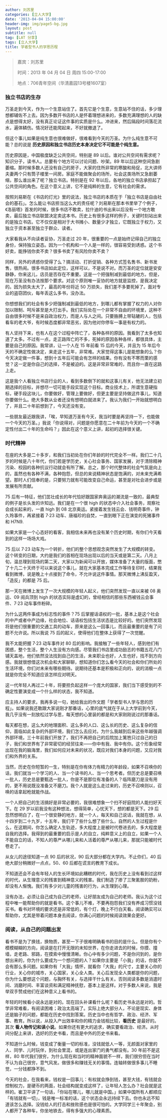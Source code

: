 ```yaml
---
author: 刘苏里
categories: [立人大学]
date: '2013-04-04 15:00:00'
header-img: img/page5-bg.jpg
layout: post
subtitle: null
tag: [LAT 分享]
tags: [立人大学]
title: 学者型书人的学思历程
---
```


> 嘉宾：刘苏里
>
> 时间：2013 年 04 月 04 日 周四 15:00-17:00
>
> 地点：706青年空间（华清嘉园13号楼1607室）

### 独立书店的生存

万圣走到今天，作为一个生意站住了。首先它是个生意，生意站不住的话，多少理想都辅佐不上去。因为多数开书店的人是怀着理想进来的，多数充满理想的人的缺点是想得太好，没有真正论证这件事的实质是什么。冲进来，然后隔段时间落花流水，遍体鳞伤。情况好还能爬起来，不好就撤退了。

但这个事儿如果是纯生意也很难做好，很难看到今天的万圣。为什么纯生意不可能？总的说是 **历史原因和独立书店历史本身决定它不可能是个纯生意。**

历史原因是，中国极度缺乏公共空间，特别是 89 以后。谁对公共空间有需求呢？知识分子，读书人。总要有个地方可以讨论问题、吵架。89 年以后这种空间急剧萎缩。那时候多数人还没有自己的房子，大家的住所非常的寒酸和局促，北大讲师夫妻两个只有筒子楼里一间房。家庭不能做聚会的场所，社会这类场所又急剧萎缩，那么谁出来了呢？独立书店。特别是在 92 年以后，各地的独立书店承担起了公共空间的角色。在这个意义上讲，它不是纯粹的生意，它有社会的需求。

按照刘易斯在《书店的灯光》里的说法，独立书店的本质在于「独立书店是自由社会的基石」。怎么能让书店担当这么大的责任呢？刘易斯在那本书里举了个例子，《洛丽塔》首发的时候，很多书店不敢卖，拉什迪的书出来以后没有一个地方敢卖，最后独立书店联盟决定卖这本书。历史上有很多这样的例子，关键时刻站出来的是独立书店。它不仅仅是相对于大书摊小、数量少才独立，它既独立于权力，又独立于资本甚至独立于群众、读者。

大家看我从不向读者妥协，万圣走过 20 年，很重要的一点是始终记得自己的独立身份，保持独立姿态。因为一个机构和一个人是一样的，很容易受到诱惑。这个书好卖，能挣钱你卖不卖？很多书卖了有风险你卖不卖？

同样，另外的诱惑你受得了么？搞活动、打折促销、各种方式签名售书、新书发售，很热闹。很多书店如此定位，这样可以，不是说不对。而万圣的定位就是安安静静，你来这儿，店员是否存在不重要。这是一个把强制减到最低的地方。但是，现在万圣没有办法按那个要求。对这个原则唯一妥协的地方就是监控，是我决定的。因为损失太大了，最高的年份将近 50 万损失，我们差不多要死掉了。面对专业的盗窃团伙，每年丢这么多书，没办法。

你想想我们的社会有多少把强制减到最低的地方，到哪儿都有掌握了权力的人对你加以限制、呵斥甚至是大打出手。我们实际处在一个非常不自由的环境里，这种不自由很多时候不是来自政治权力，而是人与人之间。只要胳膊上带轱辘的人，包括看车的老大爷，有时候态度都非常恶劣，因为他对你停车一事是有权力的。

有人坚持下来，也有人在这个过程中阵亡了，各种各样的原因。我看到了太多也知道了太多。不过有一点，走正路阵亡的不多，死掉的原因各种各样，都很具体，主要是自己的原因。我常讲，让一个人在 15 年前看 15 后的今天，并且为 15 年后今天的不确定性做决定，来走这十五年，非常难。大家觉得这事儿是能想象的么？你今天决定做一件事，想到十五年后可能会有怎样的结果。你有没有不寒而栗的感觉？这一定是你自己的选择，不是被迫的。这是非常非常难的，而且你一直在这路上走。

这是我个人看独立书店行业的人，看到多数倒下的就和这事儿有关，他无法建立初期选择的目标，并想尽一切可能手段实现这个目标。商业技术上，所谓生意硬指标，硬手段这块儿，你要做好，管理上要做好，但更主要是坚持做这件事儿，知道你要做什么。绝大多数从业者还没有想明白就进来了。我认为我们一开始就想明白了，并且二十年前想到了，今天还没有变。

一些朋友最近跟我讲，「唉，早知道万圣有今天，我当时要是再坚持一下，也能做一个今天的万圣。」我说「你说得对，问题是你愿意在二十年前为今天的一个不确定性付出二十年的生命吗？」因此在这个意义上讲，起初的选择很关键。

### 时代精神

在座的大多是二十多岁，和我们当初处在你们年龄的时代完全不一样。我们二十几岁的时候是八十年代，你们若是学历史，关心社会事务、国家发展，对于清除精神污染、校园的各种抗议行动就会有所了解。总之，那个时代整体的社会气氛是向上的，虽然也有各种不满，各种抱怨，但总的来说精神状态是饱满的，对未来充满希望。那时人们信奉的是，只要努力就有可能改变自己命运，甚至是对社会进步或是发展有所贡献。

75 后有一特征，他们茁壮成长的年代恰好跟国家奔奥运的潮流是一致的，最典型的例子是长头发的许知远。我们是在一个很 high 的状态中介入社会事务，观察社会成长起来的，一直 high 到 08 北京奥运。紧接着发生钱云会、钱明奇事件，钟久玲事件，再紧接着 7·23 动车、唐福珍的自焚，一直到眼下正在演变的死猪事件和 H7N9.

如果大家是一个心态好的看客，我相信未来再也没有某个历史时期，有你们今天看到的这样一场场大戏。

75 后以 7·23 动车为一个转折，他们的整个思想观念突然发生了大规模的转变。这个转变的日期，大约是我们的首相在现场出现以后的当天或是第二天。八月上旬，温总理到现场的第二天，大家以为新闻可以开放，媒体准备了大量的版面，憋了十几二十天终于可以来说这个事儿，就在大家基本完成工作等待复印时，结果我看到微博，说是晚上十点接到了命令，不允许说这件事情。那天微博上沸反盈天，「造反」的都是 75 后。

那一天在微博上发生了一次大规模的年轻人起义，他们突然发现一直以来被 08 奥运、09 阅兵顶到 high 的状态实际是虚幻的，曾经相信的那些东西被钱云会事件、7·23 动车事件粉碎。

为什么这两件事成为标志性的事件？75 后掌握话语权的一批，基本上是这个社会的中产或者中产边缘，社会地位、话语权包括生活状态是比较好的。他们突然发现将是他们很重要的交通工具的动车，原来是这么一回事儿，而且最重要的是有了问题不允许说。所以我说 75 后的起义，使得他们在整体上获得了一次觉醒。

我不太能把握 7·23 动车事件对 80 后的影响。我接触了一些年轻人，感到他们有困惑，整个生活，整个人生没有方向感。尽管我们书店里成功励志的书籍五花八门铺天盖地，他们依然没法找到自己的生活，未来职业也好，人生也好，找不到方向感。我就很想借这次机会和大家聊聊，想知道你们怎么看今天的社会和你们所处的生活环境，你们对未来有哪些期待。说期待还基本是积极和正向的，说的消极一点就是你完全不知道应该怎样应对明天。

这一代年轻人再过二十年，将要担负起这样一个庞大的国家，我们当下感受到的不确定性要演变成一个什么样的状态，我不知道。

应主持人的要求，我再多说一句，她给我出的作文题「学者型书人学与思的历程」。如果说我还敢跟大家说刚才那番话，心里的底气就在于从上大学前到今天，我几乎没有一刻放松过学与思，每天想的心里装的都是和大家刚刚说过的那番话。

每天都在想，这么大的地理面积、这么多的人口、这么长的历史、这么复杂的信仰，面临如此复杂的外部环境，我们怎么去应对。为什么我越到后来这些年越强调外部环境，三十年前我们开放了，我们不再把自己的后院加上篱笆只过自己的日子，我们和世界有了非常密切的经贸往来——你中有我、我中有你。这个形象经常出现在我的脑海里，我们如何应对未来的状况，既应对我们本身的问题，又应对我们和外界的关系。

当然，历史在你短暂的一生，特别是在你有体力有精力的年龄段，如果不召唤你的话，我们就当一个学习的人、当一个读书的人、当一个思考者。但历史总是要召唤一批人，历史总是要甄选一批人，你是不是那位有准备的人？临阵磨刀是没有用的，更不用说既没准备又不磨刀。我个人就是这么走过来的，历史不召唤则以，召唤的话拿起枪就能作战。

一个人把自己的生活搞好是非常必要的，我很难想象一个扫不好庭院的人能扫好天下。在 29 岁以前我没有这种想法，想得简单，心忧天下，想的都是天下。29 后忽然想明白了，在一个很安静的地方，就一个人，每天和自己说话，我就在想，从十四岁到二十九岁，十五年，我们干了些什么想了些什么，自然的人生过程是什么，在这期间，你怎么确定人生轨迹，多大程度上是被时代卷进去的，多大程度是自我的选择。我得到的最重要的启示是人的自立，纯粹意义上的自立，如果一个人不能自立的话，不知人的尊严从哪儿来和人活着的尊严从哪儿来，那就只能被时代卷走了。

从女儿的途径知道一点 90 后的状况，90 后大部分都在大学内。不止你们，40 后绝大部分稍微好一点点，50、60 后都在谎言的教育下成长。

不知道还会不会有年轻人的生长环境如此糟糕的时代，我在历史上没有看到过这样的时代，从生理意义的残害到精神意义的残害。我们制造了掺了三聚氰胺的奶粉，却没有人惭愧。我们有多少对儿童的残害的行为，从生理到心理。

没有办法，必须让自己成为自己的老师，让好朋友成为自己的老师。我认为这个过程中唯一能帮助你的就是看书。这个事儿不难，不要再抱怨我们没有养成习惯没钱买书。看书对环境的要求还是非常低的，有个灯，晚上不行白天看。阅读确实可以帮助你，尤其是带着问题本身去阅读，你满心问题的时候阅读效果会更好。

### 阅读，从自己的问题出发

看书不是为了换钱，换物质，甚至一下子很难明确看书的目的是什么。但是你有个模模糊糊的方向，阅读是在打开无限的未知世界，在你走进去的时候，你摸、撞墙，走老路、邪路，在摸索中慢慢清晰。你心中有多少问题，不是你问到的，是你想出来的，你为什么要成为一个想问题的人？如果你主要是「小我」的话，你就不会有那么多问题。如果你有「大我」情怀，就看你「大我」的尺寸，主要关心你的行业，关心你的城市，关心国家，关心全人类。关心后发现全人类都是你的问题，你为什么要想这个问题，与胸怀有关，与选择干什么有关。否则阅读多数是消遣时间、消磨时间、丰富谈资和满足精神抚慰，基本上是这样。对于多数人来说，我是举双手赞成他们在这种意义上看书的。

年轻的时候看小说永远是对的。现在回头补课看什么呢？看历史书永远是对的。哲学非常难看，有阅读困难；政治太高端了。实际上绝大部分人，不论是现实、身体还是脑子的问题，都能在历史中找到答案。历史当中也有哲学、政治、经济、军事、教育。所以说，从投入产出效率和你的精力金钱相比较，**看历史** 是最好的。其次 **看人物传记和读小说**。如果你还有更大的追求，确实要看政治、经济。从时间分配上来讲，选好的历史书看，而且是中外的历史书来看。

不知道什么时候，钱变成了衡量一切的标准，没钱就低人一等，无颜面对家里的人、同学、儿时玩伴，到社会里混，或是连出家门的勇气都没有。30 年前不是这样，80 年代我们很穷，为什么现在和当时的精神面貌不一样，我们很穷但在当时不认为自己很穷，意气风发。做很多和赚钱无关的事情。连轴转做很多事儿不睡觉，一分钱都挣不到。

今天的社会，在我看来，钱权是一回事儿：有权就会挣到钱，甚至大钱，有钱就会控制权力，是硬币的两面，社会结构就变成这样了，让年轻人怎么办？社会就是这样的。崔卫平讲了一句话，「你站在哪儿，哪儿就是中国。」如果中国所有人都顺应「有钱就有一切」，钱是唯一标准的话，这个状态会永远持续下去。你也永远不知道该怎么选择。没钱给人的打击和挫败感也是很可怕的。大学同学三十年聚会，别人都开了各种车，你坐地铁去，得有多强大的心理素质。
